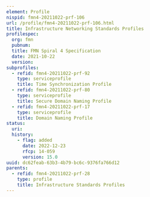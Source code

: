 ```yaml
---
element: Profile
nispid: fmn4-20211022-prf-106
url: /profile/fmn4-20211022-prf-106.html
title: Infrastructure Networking Standards Profiles
profilespec:
  org: fmn
  pubnum: 
  title: FMN Spiral 4 Specification
  date: 2021-10-22
  version: 
subprofiles:
  - refid: fmn4-20211022-prf-92
    type: serviceprofile
    title: Time Synchronization Profile
  - refid: fmn4-20211022-prf-80
    type: serviceprofile
    title: Secure Domain Naming Profile
  - refid: fmn4-20211022-prf-17
    type: serviceprofile
    title: Domain Naming Profile
status:
  uri: 
  history: 
    - flag: added
      date: 2022-12-23
      rfcp: 14-059
      version: 15.0
uuid: dc62feab-63b3-4b79-bc6c-9376fa766d12
parents:
  - refid: fmn4-20211022-prf-28
    type: profile
    title: Infrastructure Standards Profiles
---
```

